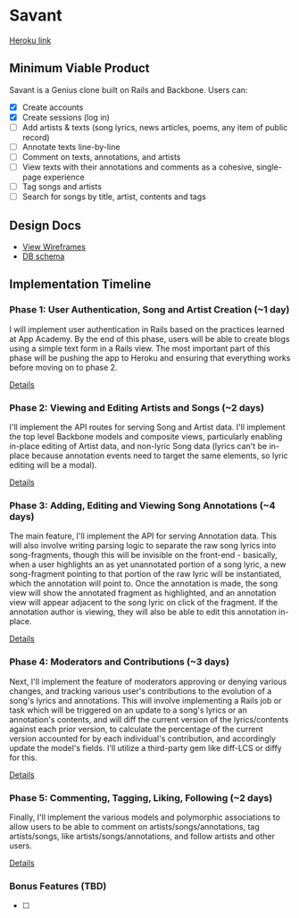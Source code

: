 # Savant

[Heroku link][heroku]

[heroku]: https://hiphopsavant.herokuapp.com/

## Minimum Viable Product
Savant is a Genius clone built on Rails and Backbone. Users can:

- [X] Create accounts
- [X] Create sessions (log in)
- [ ] Add artists & texts (song lyrics, news articles, poems, any item of public record)
- [ ] Annotate texts line-by-line
- [ ] Comment on texts, annotations, and artists
- [ ] View texts with their annotations and comments as a cohesive, single-page experience
- [ ] Tag songs and artists
- [ ] Search for songs by title, artist, contents and tags

## Design Docs
* [View Wireframes][views]
* [DB schema][schema]

[views]: ./docs/views.md
[schema]: ./docs/schema.md

## Implementation Timeline

### Phase 1: User Authentication, Song and Artist Creation (~1 day)
I will implement user authentication in Rails based on the practices learned at
App Academy. By the end of this phase, users will be able to create blogs using
a simple text form in a Rails view. The most important part of this phase will
be pushing the app to Heroku and ensuring that everything works before moving on
to phase 2.

[Details][phase-one]

### Phase 2: Viewing and Editing Artists and Songs (~2 days)
I'll implement the API routes for serving Song and Artist data. I'll implement the top level Backbone models and composite views, particularly enabling in-place editing of Artist data, and non-lyric Song data (lyrics can't be in-place because annotation events need to target the same elements, so lyric editing will be a modal).

[Details][phase-two]

### Phase 3: Adding, Editing and Viewing Song Annotations (~4 days)
The main feature, I'll implement the API for serving Annotation data. This will also involve writing parsing logic to separate the raw song lyrics into song-fragments, though this will be invisible on the front-end - basically, when a user highlights an as yet unannotated portion of a song lyric, a new song-fragment pointing to that portion of the raw lyric will be instantiated, which the annotation will point to. Once the annotation is made, the song view will show the annotated fragment as highlighted, and an annotation view will appear adjacent to the song lyric on click of the fragment. If the annotation author is viewing, they will also be able to edit this annotation in-place.

[Details][phase-three]

### Phase 4: Moderators and Contributions (~3 days)
Next, I'll implement the feature of moderators approving or denying various changes, and tracking various user's contributions to the evolution of a song's lyrics and annotations. This will involve implementing a Rails job or task which will be triggered on an update to a song's lyrics or an annotation's contents, and will diff the current version of the lyrics/contents against each prior version, to calculate the percentage of the current version accounted for by each individual's contribution, and accordingly update the model's fields. I'll utilize a third-party gem like diff-LCS or diffy for this.

[Details][phase-four]

### Phase 5: Commenting, Tagging, Liking, Following (~2 days)
Finally, I'll implement the various models and polymorphic associations to allow users to be able to comment on artists/songs/annotations, tag artists/songs, like artists/songs/annotations, and follow artists and other users.

[Details][phase-five]

### Bonus Features (TBD)
- [ ]

[phase-one]: ./docs/phases/phase1.md
[phase-two]: ./docs/phases/phase2.md
[phase-three]: ./docs/phases/phase3.md
[phase-four]: ./docs/phases/phase4.md
[phase-five]: ./docs/phases/phase5.md
